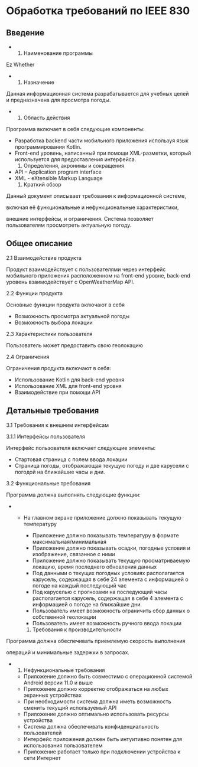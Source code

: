 # Обработка требований по IEEE 830

## Введение

- 1. Наименование программы

Ez Whether

- 1. Назначение

Данная информационная система разрабатывается для учебных целей и предназначена для просмотра погоды.

- 1. Область действия

Программа включает в себя следующие компоненты:

- Разработка backend части мобильного приложения используя язык программирования Kotlin.
- Front-end уровень, написанный при помощи XML-разметки, который используется для предоставления интерфейса.
    1. Определения, акронимы и сокращения
- API – Application program interface
- XML - eXtensible Markup Language
    1. Краткий обзор

Данный документ описывает требования к информационной системе,

включая её функциональные и нефункциональные характеристики,

внешние интерфейсы, и ограничения. Система позволяет пользователям просмотреть актуальную погоду.

## Общее описание

2.1 Взаимодействие продукта

Продукт взаимодействует с пользователями через интерфейс мобильного приложения расположенном на front-end уровне, back-end уровень взаимодействует с OpenWeatherMap API.

2.2 Функции продукта

Основные функции продукта включают в себя

- Возможность просмотра актуальной погоды
- Возможность выбора локации

2.3 Характеристики пользователя

Пользователь может предоставить свою геолокацию

2.4 Ограничения

Ограничения продукта включают в себя:

- Использование Kotlin для back-end уровня
- Использование XML для front-end уровня
- Взаимодействие при помощи API

## Детальные требования

3.1 Требования к внешним интерфейсам

3.1.1 Интерфейсы пользователя

Интерфейс пользователя включает следующие элементы:

- Стартовая страница с полем ввода локации
- Страница погоды, отображающая текущую погоду и две карусели с погодой на ближайшие часы и дни.

3.2 Функциональные требования

Программа должна выполнять следующие функции:

- - На главном экране приложение должно показывать текущую температуру
    - Приложение должно показывать температуру в формате максимальная/минимальная
    - Приложение должно показывать осадки, погодные условия и изображение, связанное с ними
    - Приложение должно показывать текущую просматриваемую локацию, время последнего обновления данных
    - Под данными о текущих погодных условиях располагается карусель, содержащая в себе 24 элемента с информацией о погоде на каждый последующий час
    - Под каруселью с прогнозами на последующий часы располагается карусель, содержащая в себе 4 элемента с информацией о погоде на ближайшие дни.
    - Пользователь имеет возможность ограничить сбор данных о собственной геолокации
    - Пользователь имеет возможность ручного ввода локации

    1. Требования к производительности

Программа должна обеспечивать приемлемую скорость выполнения

операций и минимальные задержки в запросах.

- 1. Нефункциональные требования

  - Приложение должно быть совместимо с операционной системой Android версии 11.0 и выше
  - Приложение должно корректно отображаться на любых экранных устройствах
  - При необходимости система должна иметь возможность сменить текущий используемый API
  - Приложение должно оптимально использовать ресурсы устройства
  - Система должна обеспечивать конфиденциальность пользователей
  - Интерфейс приложения должен быть интуитивно понятен для использования пользователем
  - Приложение работает только при подключении устройства к сети Интернет
